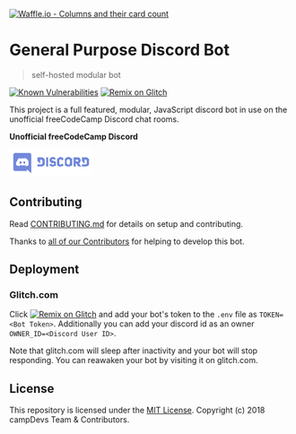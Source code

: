 [![Waffle.io - Columns and their card count](https://badge.waffle.io/campDevs/DiscordBot.png?columns=all)](https://waffle.io/campDevs/DiscordBot?utm_source=badge)
# General Purpose Discord Bot

> self-hosted modular bot

[![Known Vulnerabilities](https://snyk.io/test/github/campdevs/discordbot/badge.svg?targetFile=package.json)](https://snyk.io/test/github/campdevs/discordbot?targetFile=package.json) [![Remix on Glitch](https://cdn.glitch.com/2703baf2-b643-4da7-ab91-7ee2a2d00b5b%2Fremix-button.svg)](https://glitch.com/edit/#!/import/github/https://github.com/campDevs/DiscordBot/)

This project is a full featured, modular, JavaScript discord bot in use on the unofficial freeCodeCamp Discord chat rooms.  

**Unofficial freeCodeCamp Discord**
 
[![Discord Chat](discord.png)](https://discordapp.com/channels/286587968179929088/430712509180149780)

## Contributing

Read [CONTRIBUTING.md](CONTRIBUTING.md) for details on setup and contributing. 

Thanks to [all of our Contributors](https://github.com/campDevs/DiscordBot/contributors) for helping to develop this bot.



## Deployment
### Glitch.com
Click [![Remix on Glitch](https://cdn.glitch.com/2703baf2-b643-4da7-ab91-7ee2a2d00b5b%2Fremix-button.svg)](https://glitch.com/edit/#!/import/github/https://github.com/campDevs/DiscordBot/) and add your bot's token to the `.env` file as `TOKEN=<Bot Token>`. Additionally you can add your discord id as an owner `OWNER_ID=<Discord User ID>`.

Note that glitch.com will sleep after inactivity and your bot will stop responding. You can reawaken your bot by visiting it on glitch.com.

## License

This repository is licensed under the [MIT License](https://github.com/campDevs/DiscordBot/blob/master/LICENSE). Copyright (c) 2018 campDevs Team & Contributors.
